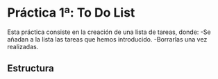 # Práctica 1ª: To Do List
Esta práctica consiste en la creación de una lista de tareas, donde:
-Se añadan a la lista las tareas que hemos introducido.
-Borrarlas una vez realizadas.


## Estructura